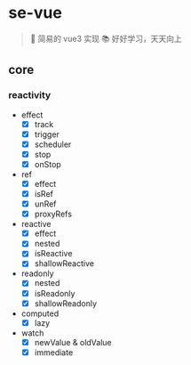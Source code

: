 # se-vue

> 📝 简易的 vue3 实现
> 📚 好好学习，天天向上

## core

### reactivity

- effect
  - [x] track
  - [x] trigger
  - [x] scheduler
  - [x] stop
  - [x] onStop

- ref
  - [x] effect
  - [x] isRef
  - [x] unRef
  - [x] proxyRefs

- reactive
  - [x] effect
  - [x] nested
  - [x] isReactive
  - [x] shallowReactive

- readonly
  - [x] nested
  - [x] isReadonly
  - [x] shallowReadonly

- computed
  - [x] lazy

- watch
  - [x] newValue & oldValue
  - [x] immediate
